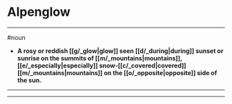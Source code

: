 # Alpenglow
---
#noun
- **A rosy or reddish [[g/_glow|glow]] seen [[d/_during|during]] sunset or sunrise on the summits of [[m/_mountains|mountains]], [[e/_especially|especially]] snow-[[c/_covered|covered]] [[m/_mountains|mountains]] on the [[o/_opposite|opposite]] side of the sun.**
---
---
